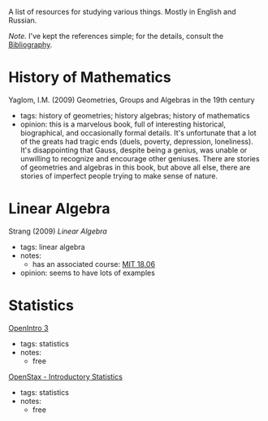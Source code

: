 A list of resources for studying various things. Mostly in English and Russian.

*Note.* I've kept the references simple; for the details, consult the [Bibliography](https://github.com/hunan-rostomyan/notes/blob/master/Bibliography.md).



# History of Mathematics

Yaglom, I.M. (2009) Geometries, Groups and Algebras in the 19th century
- tags: history of geometries; history algebras; history of mathematics
- opinion: this is a marvelous book, full of interesting historical, biographical, and occasionally formal details. It's unfortunate that a lot of the
greats had tragic ends (duels, poverty, depression, loneliness). It's disappointing that Gauss, despite being a genius, was unable or unwilling to
recognize and encourage other geniuses. There are stories of geometries and algebras in this book, but above all else, there are
stories of imperfect people trying to make sense of nature.



# Linear Algebra

Strang (2009) *Linear Algebra*
- tags: linear algebra
- notes:
  - has an associated course: [MIT 18.06](https://ocw.mit.edu/courses/mathematics/18-06-linear-algebra-spring-2010/video-lectures/)
- opinion: seems to have lots of examples


# Statistics

[OpenIntro 3](https://www.openintro.org/stat/textbook.php?stat_book=os)
- tags: statistics
- notes:
  - free

[OpenStax - Introductory Statistics](https://cnx.org/contents/MBiUQmmY@19.1:kcV4GRqc@13/Preface)
- tags: statistics
- notes:
  - free
